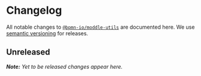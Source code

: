 # Changelog

All notable changes to [`@bpmn-io/moddle-utils`](https://github.com/bpmn-io/moddle-utils) are documented here. We use [semantic versioning](http://semver.org/) for releases.

## Unreleased

___Note:__ Yet to be released changes appear here._